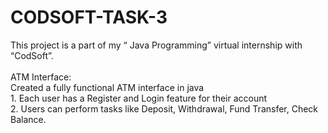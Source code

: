 # CODSOFT-TASK-3

This project is a part of my “ Java Programming” virtual internship with “CodSoft”.<br/><br/>
ATM Interface:<br/> Created a fully functional ATM interface in java<br/>
                           1. Each user has a Register and Login feature for their account<br/>
                           2. Users can perform tasks like Deposit, Withdrawal, Fund Transfer, Check Balance.<br/><br/>
